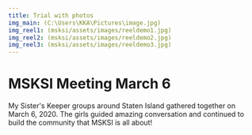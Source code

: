 ```yaml
---
title: Trial with photos
img_main: (C:\Users\KKA\Pictures\image.jpg)
img_reel1: (msksi/assets/images/reeldemo1.jpg)
img_reel2: (msksi/assets/images/reeldemo2.jpg)
img_reel3: (msksi/assets/images/reeldemo3.jpg)
---
```


# MSKSI Meeting March 6

My Sister's Keeper groups around Staten Island gathered together on March 6, 2020. The girls guided amazing conversation and continued to build the community that MSKSI is all about!

